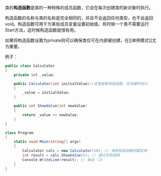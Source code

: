 类的**构造函数**是类的一种特殊的成员函数，它会在每次创建类的新对象时执行。

构造函数的名称与类的名称是完全相同的，并且不会返回任何类型，也不会返回 void。构造函数可用于为某些成员变量设置初始值。有时候一个类不需要运行Start方法，这时候构造函数就很有用。

如果将构造函数设置为private则可以确保类仅可在内部被创建，在[[单例模式]]尤为重要。

例子：
```cs
public class Calculator
{
    private int _value;

    public Calculator(int initialValue)//这里就是构造函数，在创建时执行
    {
        _value = initialValue;
    }

    public int ShowValue(int newValue)
    {
        return _value += newValue;
    }
}

class Program
{
    static void Main(string[] args)
    {
        Calculator calc = new Calculator(10); // 调用构造函数创建实例
        int result = calc.ShowValue(5); // 通过实例调用
        Console.WriteLine(result); // 输出：15
    }
}
```
